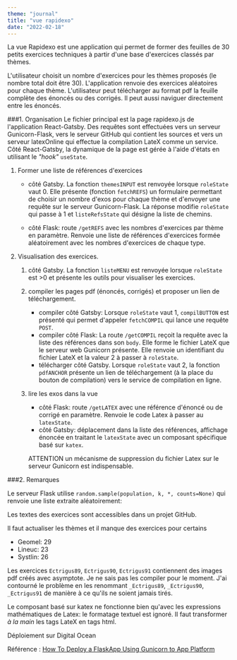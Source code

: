 ```yaml
---
theme: "journal"
title: "vue rapidexo"
date: "2022-02-18"
---
```


La vue Rapidexo est une application qui permet de former des feuilles de 30 petits exercices techniques à partir d'une base d'exercices classés par thèmes.

L'utilisateur choisit un nombre d'exercices pour les thèmes proposés (le nombre total doit être 30). L'application renvoie des exercices aléatoires pour chaque thème. L'utilisateur peut télécharger au format pdf la feuille complète des énoncés ou des corrigés. Il peut aussi naviguer directement entre les énoncés.

###1.  Organisation
Le fichier principal est la page rapidexo.js de l'application React-Gatsby. Des requêtes sont effectuées vers un serveur Gunicorn-Flask, vers le serveur GitHub qui contient les sources et vers un serveur latexOnline qui effectue la compilation LateX comme un service.  
Côté React-Gatsby, la dynamique de la page est gérée à l'aide d'états en utilisant le *"hook"* `useState`. 

1. Former une liste de références d'exercices
    * côté Gatsby. La fonction `themesINPUT` est renvoyée lorsque `roleState` vaut 0. Elle présente (fonction `fetchREFS`) un formulaire permettant de choisir un nombre d'exos pour chaque thème et d'envoyer une requête sur le serveur Gunicorn-Flask. La réponse modifie `roleState` qui passe à 1 et `listeRefsState` qui désigne la liste de chemins. 

    * côté Flask: route `/getREFS` avec les nombres d'exercices par thème en paramètre. Renvoie une liste de références d'exercices formée aléatoirement avec les nombres d'exercices de chaque type.

2. Visualisation des exercices.
    1. côté Gatsby. La fonction `listeMENU` est renvoyée lorsque `roleState` est >0 et présente les outils pour visualiser les exercices.
    2. compiler les pages pdf (énoncés, corrigés) et proposer un lien de téléchargement.
        * compiler côté Gatsby: Lorsque `roleState` vaut 1, `compilBUTTON` est présenté qui permet d'appeler `fetchCOMPIL` qui lance une requête `POST`.
        * compiler côté Flask: La route `/getCOMPIL` reçoit la requête avec la liste des références dans son `body`. Elle forme le fichier LateX que le serveur web Gunicorn présente. Elle renvoie un identifiant du fichier LateX et la valeur 2 à passer à `roleState`.
        * télécharger côté Gatsby. Lorsque `roleState` vaut 2, la fonction `pdfANCHOR` présente un lien de téléchargement (à la place du bouton de compilation) vers le service de compilation en ligne.
  
    3. lire les exos dans la vue
        * côté Flask: route `/getLATEX` avec une référence d'énoncé ou de corrigé en paramètre. Renvoie le code Latex à passer au `latexState`.  
        * côté Gatsby: déplacement dans la liste des références, affichage énoncée en traitant le `latexState` avec un composant spécifique basé sur `katex`.

        ATTENTION un mécanisme de suppression du fichier Latex sur le serveur Gunicorn est indispensable.
        
###2. Remarques

Le serveur Flask utilise  `random.sample(population, k, *, counts=None)`
qui renvoie une liste extraite aléatoirement:
    
Les textes des exercices sont accessibles dans un projet GitHub.

Il faut actualiser les thèmes et il manque des exercices pour certains
  * Geomel: 29
  * Lineuc: 23
  * Systlin: 26
  
Les exercices `Ectrigus89`, `Ectrigus90`, `Ectrigus91` contiennent des images pdf créés avec asymptote. Je ne sais pas les compiler pour le moment. J'ai contourné le problème en les renommant `_Ectrigus89`, `_Ectrigus90`, `_Ectrigus91` de manière à ce qu'ils ne soient jamais tirés.

Le composant basé sur katex ne fonctionne bien qu'avec les expressions mathématiques de Latex: le formatage textuel est ignoré. Il faut transformer *à la main* les tags LateX en tags html.


Déploiement sur Digital Ocean

Référence : [How To Deploy a FlaskApp Using Gunicorn to App Platform](https://www.digitalocean.com/community/tutorials/how-to-deploy-a-flask-app-using-gunicorn-to-app-platform)
